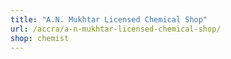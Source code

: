 ```yaml
---
title: "A.N. Mukhtar Licensed Chemical Shop"
url: /accra/a-n-mukhtar-licensed-chemical-shop/
shop: chemist
---
```

